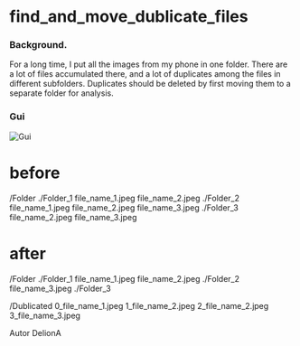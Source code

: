 # find_and_move_dublicate_files

### Background.
For a long time, I put all the images from my phone in one folder. 
There are a lot of files accumulated there, and a lot of duplicates among the files in different subfolders. 
Duplicates should be deleted by first moving them to a separate folder for analysis.

### Gui
![Gui](https://github.com/DelionA/find_and_move_dublicate_files/Images/screenshot1.png)

# before
/Folder
    ./Folder_1
        file_name_1.jpeg
        file_name_2.jpeg
    ./Folder_2
        file_name_1.jpeg
        file_name_2.jpeg
        file_name_3.jpeg
    ./Folder_3
        file_name_2.jpeg
        file_name_3.jpeg

# after
/Folder
    ./Folder_1
        file_name_1.jpeg
        file_name_2.jpeg
    ./Folder_2
        file_name_3.jpeg
    ./Folder_3

/Dublicated
    0_file_name_1.jpeg
    1_file_name_2.jpeg
    2_file_name_2.jpeg
    3_file_name_3.jpeg
    
    
Autor DelionA
